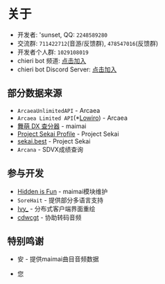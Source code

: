 # 关于

- 开发者: 'sunset, QQ: `2248589280`
- 交流群: `711422712`(音游/反馈群), `478547016`(反馈群)
- 开发者个人群: `1029108019`
- chieri bot 频道: [点击加入](https://qun.qq.com/qqweb/qunpro/share?_wv=3&_wwv=128&inviteCode=PMg2z&from=246610&biz=ka)
- chieri bot Discord Server: [点击加入](https://discord.gg/89yKK2Re7M)



## 部分数据来源

- `ArcaeaUnlimitedAPI` - Arcaea
- `Arcaea Limited API`(*[Lowiro](https://lowiro.com/)) - Arcaea
- [舞萌 DX 查分器](https://www.diving-fish.com/maimaidx/prober/) - maimai
- [Project Sekai Profile](https://profile.pjsekai.moe/) - Project Sekai
- [sekai.best](https://sekai.best/) - Project Sekai
- `Arcana` - SDVX成绩查询



## 参与开发

- [Hidden is Fun](https://space.bilibili.com/258539700) - maimai模块维护
- `SoreHait` - 提供部分多语言支持
- [Ivy_](https://space.bilibili.com/8117262) - 分布式客户端界面重绘
- [cdwcgt](https://space.bilibili.com/12485629) - 协助转码音频



## 特别鸣谢

- 安 - 提供maimai曲目音频数据

- 您